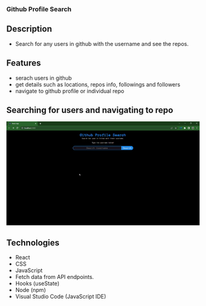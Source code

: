 ### Github Profile Search
## Description
- Search for any users in github with the username and see the repos.

## Features
- serach users in github
- get details such as locations, repos info, followings and followers
- navigate to github profile or individual repo

## Searching for users and navigating to repo
![caption](github-serach.gif)

## Technologies
- React
- CSS
- JavaScript
- Fetch data from API endpoints. 
- Hooks (useState)
- Node (npm)
- Visual Studio Code (JavaScript IDE)
